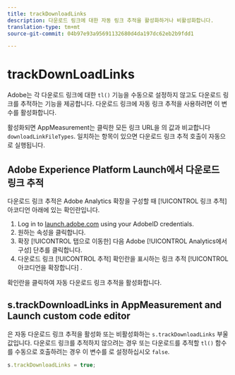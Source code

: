 ```yaml
---
title: trackDownloadLinks
description: 다운로드 링크에 대한 자동 링크 추적을 활성화하거나 비활성화합니다.
translation-type: tm+mt
source-git-commit: 04b97e93a95691132680d4da197dc62eb2b9fdd1

---
```



# trackDownLoadLinks

Adobe는 각 다운로드 링크에 대한 `tl()` 기능을 수동으로 설정하지 않고도 다운로드 링크를 추적하는 기능을 제공합니다. 다운로드 링크에 자동 링크 추적을 사용하려면 이 변수를 활성화합니다.

활성화되면 AppMeasurement는 클릭한 모든 링크 URL을 의 값과 비교합니다 `downloadLinkFileTypes`. 일치하는 항목이 있으면 다운로드 링크 추적 호출이 자동으로 실행됩니다.

## Adobe Experience Platform Launch에서 다운로드 링크 추적

다운로드 링크 추적은 Adobe Analytics 확장을 구성할 때 [!UICONTROL 링크 추적] 아코디언 아래에 있는 확인란입니다.

1. Log in to [launch.adobe.com](https://launch.adobe.com) using your AdobeID credentials.
2. 원하는 속성을 클릭합니다.
3. 확장 [!UICONTROL 탭으로 이동한] 다음 Adobe [!UICONTROL Analytics에서 구성] 단추를 클릭합니다.
4. 다운로드 링크 [!UICONTROL 추적] 확인란을 표시하는 링크 추적 [!UICONTROL 아코디언을 확장합니다] .

확인란을 클릭하여 자동 다운로드 링크 추적을 활성화합니다.

## s.trackDownloadLinks in AppMeasurement and Launch custom code editor

은 자동 다운로드 링크 추적을 활성화 또는 비활성화하는 `s.trackDownloadLinks` 부울 값입니다. 다운로드 링크를 추적하지 않으려는 경우 또는 다운로드를 추적할 `tl()` 함수를 수동으로 호출하려는 경우 이 변수를 로 설정하십시오 `false`.

```js
s.trackDownloadLinks = true;
```
